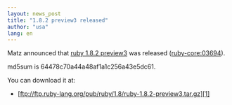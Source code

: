 ```yaml
---
layout: news_post
title: "1.8.2 preview3 released"
author: "usa"
lang: en
---
```


Matz announced that [ruby 1.8.2 preview3][1] was released
([ruby-core:03694](ruby-core:03694)).

md5sum is 64478c70a44a48af1a1c256a43e5dc61.

You can download it at:

* [ftp://ftp.ruby-lang.org/pub/ruby/1.8/ruby-1.8.2-preview3.tar.gz][1]



[1]: ftp://ftp.ruby-lang.org/pub/ruby/1.8/ruby-1.8.2-preview3.tar.gz 
